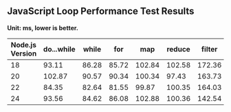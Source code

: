 ## JavaScript Loop Performance Test Results

**Unit: ms, lower is better.**

| Node.js Version | do...while | while | for | map | reduce | filter | forEach | for...of | for...in |
|----------------|-----------|-------|-----|-----|--------|--------|---------|---------|---------|
| 18 | 93.11 | 86.28 | 85.72 | 102.84 | 102.58 | 172.36 | 164.70 | 164.75 | 2002.62 |
| 20 | 102.87 | 90.57 | 90.34 | 100.34 | 97.43 | 163.73 | 155.94 | 166.66 | 1676.35 |
| 22 | 84.35 | 82.64 | 81.55 | 99.87 | 100.35 | 164.03 | 159.77 | 158.02 | 1530.63 |
| 24 | 93.56 | 84.62 | 86.08 | 102.88 | 100.36 | 142.54 | 167.41 | 159.58 | 1315.00 |
